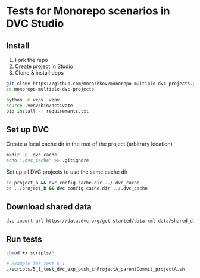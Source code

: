# Tests for Monorepo scenarios in DVC Studio

## Install 

1. Fork the repo
2. Create project in Studio 
3. Clone & install deps

```bash
git clone https://github.com/mnrozhkov/monorepo-multiple-dvc-projects.git
cd monorepo-multiple-dvc-projects

python -m venv .venv
source .venv/bin/activate
pip install -r requirements.txt 
```

## Set up DVC

Create a local  cache dir in the root of the project (arbitrary location)

```bash
mkdir -p .dvc_cache 
echo ".dvc_cache" >> .gitignore
```

Set up all DVC projects to use the same cache dir

```bash
cd project_a && dvc config cache.dir ../.dvc_cache
cd ../project_b && dvc config cache.dir ../.dvc_cache
```

## Download shared data

```bash
dvc import-url https://data.dvc.org/get-started/data.xml data/shared_data.xml
```

## Run tests 

```bash
chmod +x scripts/* 

# Example for test 5_1
./scripts/5_1_test_dvc_exp_push_inProjectA_parentCommit_projectA.sh
```
